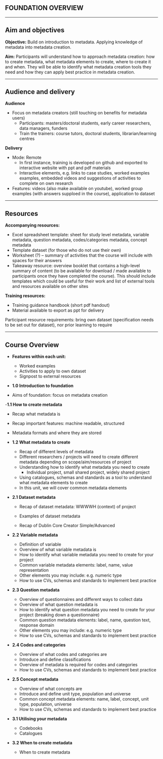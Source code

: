 
## FOUNDATION OVERVIEW

---
## Aim and objectives

**Objective:** Build on introduction to metadata. Applying knowledge of metadata into metadata creation.

**Aim:** Participants will understand how to approach metadata creation: how to create metadata, what metadata elements to create, where to create it and when. They will be able to identify what metadata creation tools they need and how they can apply best practice in metadata creation.

---
## Audience and delivery

**Audience**
- Focus on metadata creators (still touching on benefits for metadata users)
  - Participants: masters/doctoral students, early career researchers, data managers, funders
  - Train the trainers: course tutors, doctoral students, librarian/learning centres

**Delivery**
- Mode: Remote
  - In first instance, training is developed on github and exported to interactive website with ppt and pdf materials
  - Interactive elements, e.g. links to case studies, worked examples examples, embedded videos and suggestions of activities to complete on own research
- Features: videos (also make available on youtube), worked group examples (with answers supploed in the course), application to dataset

---
## Resources

**Accompanying resources:**
- Excel spreadsheet template: sheet for study level metadata, variable metadata, question metadata, codes/categories metadata, concept metadata
- Template dataset (for those who do not use their own)
- Worksheet (?) – summary of activities that the course will include with spaces for their answers
- Takeaway resource: overview booklet that contains a high-level summary of content (to be available for download / made available to participants once they have completed the course). This should include templates which could be useful for their work and list of external tools and resources available on other sites

**Training resources:**
- Training guidance handbook (short pdf handout)
- Material available to export as ppt for delivery

Participant resource requirements: bring own dataset (specification needs to be set out for dataset), nor prior learning to require

---
## Course Overview

- **Features within each unit:**
  - Worked examples
  - Activities to apply to own dataset
  - Signpost to external resources
 
 - **1.0 Introduction to foundation**
  - Aims of foundation: focus on metadata creation
    
-**1.1 How to create metadata**
  - Recap what metadata is
  - Recap important features: machine readable, structured
  - Metadata formats and where they are stored
    
- **1.2 What metadata to create**
  - Recap of different levels of metadata
  - Different researchers / projects will need to create different metadata depending on scope/aim/resources of project
  - Understanding how to identify what metadata you need to create
    - Individual project, small shared project, widely shared project
  - Using catalogues, schemas and standards as a tool to understand what metadata elements to create
  - In this unit, we will cover common metadata elements
    
- **2.1 Dataset metadata**
  - Recap of dataset metadata: WWWWH (context) of project
  - Examples of dataset metadata
  
  - Recap of Dublin Core Creator Simple/Advanced
    
- **2.2 Variable metadata**
  - Definition of variable
  - Overview of what variable metadata is
  - How to identify what variable metadata you need to create for your project
  - Common variable metadata elements: label, name, value representation
  - Other elements you may include: e.g. numeric type
  - How to use CVs, schemas and standards to implement best practice
    
- **2.3 Question metadata**
  - Overview of questionnaires and different ways to collect data
  - Overview of what question metadata is
  - How to identify what question metadata you need to create for your project (breaking down a questionnaire)
  - Common question metadata elements: label, name, question text, response domain
  - Other elements you may include: e.g. numeric type
  - How to use CVs, schemas and standards to implement best practice
    
- **2.4 Codes and categories**
  - Overview of what codes and categories are
  - Introduce and define classifications
  - Overview of metadata is required for codes and categories 
  - How to use CVs, schemas and standards to implement best practice
    
- **2.5 Concept metadata**
  - Overview of what concepts are
  - Introduce and define unit type, population and universe
  - Common concept metadata elements: name, label, concept, unit type, population, universe
  - How to use CVs, schemas and standards to implement best practice
  
- **3.1 Utilising your metadata**
  - Codebooks
  - Catalogues
    
- **3.2 When to create metadata**
  - When to create metadata 
